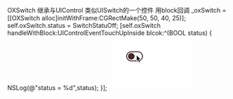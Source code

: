 OXSwitch
继承与UIControl 类似UISwitch的一个控件
用block回调 
_oxSwitch = [[OXSwitch alloc]initWithFrame:CGRectMake(50, 50, 40, 25)];
self.oxSwitch.status = SwitchStatuOff;
[self.oxSwitch handleWithBlock:UIControlEventTouchUpInside blcok:^(BOOL status) {
NSLog(@"status = %d",status);
}];
![image](https://github.com/h5865885/OXSwitch/blob/master/switch.gif)   
